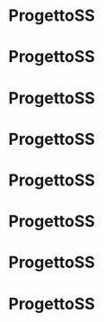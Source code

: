 # ProgettoSS
# ProgettoSS
# ProgettoSS
# ProgettoSS
# ProgettoSS
# ProgettoSS
# ProgettoSS
# ProgettoSS
